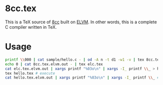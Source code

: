 # 8cc.tex

This is a TeX source of [8cc](https://github.com/rui314/8cc) built on [ELVM](https://github.com/shinh/elvm).
In other words, this is a complete C compiler written in TeX.

# Usage



```bash
printf \\000 | cat sample/hello.c - | od -A n -t d1 -w1 -v | tex 8cc.tex # compile C code to ELVM IR.
echo 0 | cat 8cc.tex.elvm.out - | tex elc.tex
cat elc.tex.elvm.out | xargs printf "%03o\n" | xargs -I_ printf \\_ > hello.tex # compile ELVM IR to TeX source.
tex hello.tex # execute
cat hello.tex.elvm.out | xargs printf "%03o\n" | xargs -I_ printf \\_ # show stdout
```